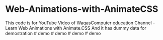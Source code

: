 # Web-Animations-with-AnimateCSS
This code is for YouTube Video of WaqasComputer
education Channel - Learn Web Animations with Animate.CSS
And it has dummy data for demostration 
#   d e m o  
 #   d e m o  
 #   d e m o  
 #   d e m o  
 